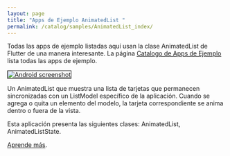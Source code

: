 ```yaml
---
layout: page
title: "Apps de Ejemplo AnimatedList "
permalink: /catalog/samples/AnimatedList_index/
---
```


Todas las apps de ejemplo listadas aquí usan la clase AnimatedList de Flutter de una manera interesante. La página <a href="/catalog/samples/">Catalogo de Apps de Ejemplo</a> lista todas las apps de ejemplo.

<div class="container-fluid">
  <div class="row" style="margin-bottom: 32px">
    <a href="/catalog/samples/animated-list/">
      <div class="col-md-3">
        <img style="border:1px solid #000000" src="https://storage.googleapis.com/flutter-catalog/cb4a54db8fb3726bf4293b9cc5cb12ce16883803/animated_list_small.png" alt="Android screenshot" class="img-responsive">
      </div>
   </a>
    <div class="col-md-9">
      <p>
        Un AnimatedList que muestra una lista de tarjetas que permanecen sincronizadas con un ListModel específico de la aplicación. Cuando se agrega o quita un elemento del modelo, la tarjeta correspondiente se anima dentro o fuera de la vista.
      </p>
      <p>
        Esta aplicación presenta las siguientes clases: AnimatedList, AnimatedListState.
      </p>
      <p>
        <a href="/catalog/samples/animated-list/">Aprende más</a>.
      </p>
    </div>
  </div>

</div>
